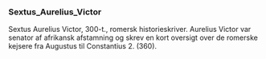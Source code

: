 ### Sextus_Aurelius_Victor


Sextus Aurelius Victor, 300-t., romersk historieskriver. Aurelius Victor var senator af afrikansk afstamning og skrev en kort oversigt over de romerske kejsere fra Augustus til Constantius 2. (360).